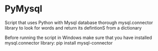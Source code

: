# PyMysql
Script that uses Python with Mysql database thorough mysql.connector library to look for words and return its defintionS from a dictionary

Before running the script in Windows make sure that you have installed mysql.connector library:
pip install mysql-connector
